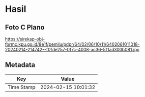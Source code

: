 # Hasil

## Foto C Plano

https://sirekap-obj-formc.kpu.go.id/8e1f/pemilu/pdpr/64/02/06/10/11/6402061011018-20240214-214742--f01de257-0f7c-4008-ac36-511ad300b081.jpg


## Metadata

| Key        | Value               |
| ---------- | ------------------- |
| Time Stamp | 2024-02-15 10:01:32 |



